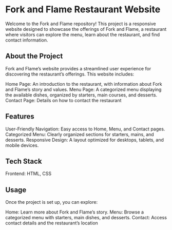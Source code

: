 # Fork and Flame Restaurant Website
Welcome to the Fork and Flame repository! This project is a responsive website designed to showcase the offerings of Fork and Flame, a restaurant where visitors can explore the menu, learn about the restaurant, and find contact information.

## About the Project
Fork and Flame’s website provides a streamlined user experience for discovering the restaurant’s offerings. This website includes:

Home Page: An introduction to the restaurant, with information about Fork and Flame’s story and values.
Menu Page: A categorized menu displaying the available dishes, organized by starters, main courses, and desserts.
Contact Page: Details on how to contact the restaurant
## Features
User-Friendly Navigation: Easy access to Home, Menu, and Contact pages.
Categorized Menu: Clearly organized sections for starters, mains, and desserts.
Responsive Design: A layout optimized for desktops, tablets, and mobile devices.

## Tech Stack
Frontend: HTML, CSS

## Usage
Once the project is set up, you can explore:

Home: Learn more about Fork and Flame’s story.
Menu: Browse a categorized menu with starters, main dishes, and desserts.
Contact: Access contact details and the restaurant’s location
